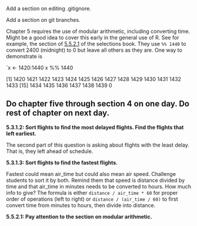 Add a section on editing .gitignore.

Add a section on git branches.

Chapter 5 requires the use of modular arithmetic, including converting time. Might be a good idea to cover this early in the general use of R. See for example, the section of [5.5.2.1](https://jrnold.github.io/r4ds-exercise-solutions/data-transformation.html#exercise-5.5.2.1) of the selections book. They use `%% 1440` to convert 2400 (midnight) to 0 but leave all others as they are. One way to demonstrate is

`x <- 1420:1440
x %% 1440

 [1] 1420 1421 1422 1423 1424 1425 1426 1427 1428 1429 1430 1431 1432 1433
[15] 1434 1435 1436 1437 1438 1439    0



## Do chapter five through section 4 on one day. Do rest of chapter on next day.

**5.3.1.2: Sort flights to find the most delayed flights. Find the flights that left earliest.**

The second part of this question is asking about flights with the least delay. That is, they left ahead of schedule.

**5.3.1.3: Sort flights to find the fastest flights.**

Fastest could mean air_time but could also mean air speed. Challenge students to sort it by both. Remind them that speed is distance divided by time and that air_time in minutes needs to be converted to hours. How much info to give? The formula is either `distance / air_time * 60` for proper order of operations (left to right) or `distance / (air_time / 60)` to first convert time from minutes to hours, then divide into distance.

**5.5.2.1: Pay attention to the section on modular arithmetic.**




